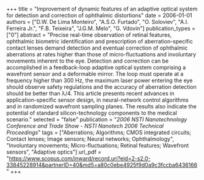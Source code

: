 +++
title = "Improvement of dynamic features of an adaptive optical system for detection and correction of ophthalmic distortions"
date = 2006-01-01
authors = ["D.W. De Lima Monteiro", "A.S.O. Furtado", "O. Soloviev", "A.I. Ferreira Jr.", "F.B. Teixeira", "J.G.M. Melo", "G. Vdovin"]
publication_types = ["0"]
abstract = "Precise real-time observation of retinal features, ophthalmic biometric identification and prescription of aberration-specific contact lenses demand detection and eventual correction of ophthalmic aberrations at rates higher than those of micro-fluctuations and involuntary movements inherent to the eye. Detection and correction can be accomplished in a feedback-loop adaptive optical system comprising a wavefront sensor and a deformable mirror. The loop must operate at a frequency higher than 300 Hz, the maximum laser power entering the eye should observe safety regulations and the accuracy of aberration detection should be better than λ/4. This article presents recent advances in application-specific sensor design, in neural-network control algorithms and in randomized wavefront sampling planes. The results also indicate the potential of standard silicon-technology components to the medical scenario."
selected = "false"
publication = "*2006 NSTI Nanotechnology Conference and Trade Show - NSTI Nanotech 2006 Technical Proceedings*"
tags = ["Aberrations; Algorithms; CMOS integrated circuits; Contact lenses; Image sensors; Neural networks; Ophthalmology", "Involuntary movements; Micro-fluctuations; Retinal features; Wavefront sensors", "Adaptive optics"]
url_pdf = "https://www.scopus.com/inward/record.uri?eid=2-s2.0-33845228914&partnerID=40&md5=a80c0ebe4925f9d0a9c3fccba6436166"
+++

